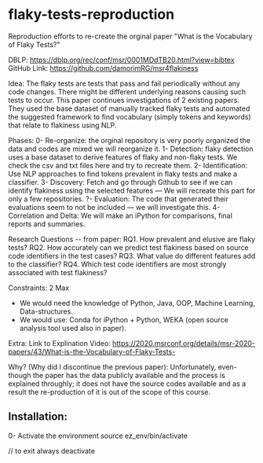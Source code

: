 # flaky-tests-reproduction
Reproduction efforts to re-create the orginal paper "What is the Vocabulary of Flaky Tests?"


DBLP: https://dblp.org/rec/conf/msr/0001MDdTB20.html?view=bibtex
GitHub Link: https://github.com/damorimRG/msr4flakiness
 
Idea:
The flaky tests are tests that pass and fail periodically without any code changes. There might be different underlying reasons causing such tests to occur. This paper continues investigations of 2 existing papers. They used the base dataset of manually tracked flaky tests and automated the suggested framework to find vocabulary (simply tokens and keywords) that relate to flakiness using NLP. 
 
Phases: 
0- Re-organize: the orginal repository is very poorly organized the data and codes are mixed we will reorganize it.
1- Detection: flaky detection uses a base dataset to derive features of flaky and non-flaky tests. We check the csv and txt files here and try to recreate them.
2- Identification: Use NLP approaches to find tokens prevalent in flaky tests and make a classifier.
3- Discovery: Fetch and go through Github to see if we can identify flakiness using the selected features — We will recreate this part for only a few repositories.
?- Evaluation: The code that generated their evaluations seem to not be included — we will investigate this.
4- Correlation and Delta: We will make an iPython for comparisons, final reports and summaries.
 
Research Questions -- from paper:
RQ1. How prevalent and elusive are flaky tests?
RQ2. How accurately can we predict test flakiness based on source code identifiers in the test cases?
RQ3. What value do different features add to the classifier?
RQ4. Which test code identifiers are most strongly associated with test flakiness?
 
Constraints:
2 Max
+ We would need the  knowledge of Python, Java, OOP, Machine Learning, Data-structures.
+ We  would  use: Conda for iPython + Python, WEKA (open source analysis tool used also in paper).
 
Extra:
Link to Explination Video: https://2020.msrconf.org/details/msr-2020-papers/43/What-is-the-Vocabulary-of-Flaky-Tests-
 
Why? (Why did I discontinue the previous paper):
Unfortunately, even-though the paper has the data publicly available and the process is explained throughly; it does not have the source codes available and as a result the re-production of it is out of the scope of this course. 


## Installation:

0- Activate the environment
source ez_env/bin/activate

// to exit always
deactivate